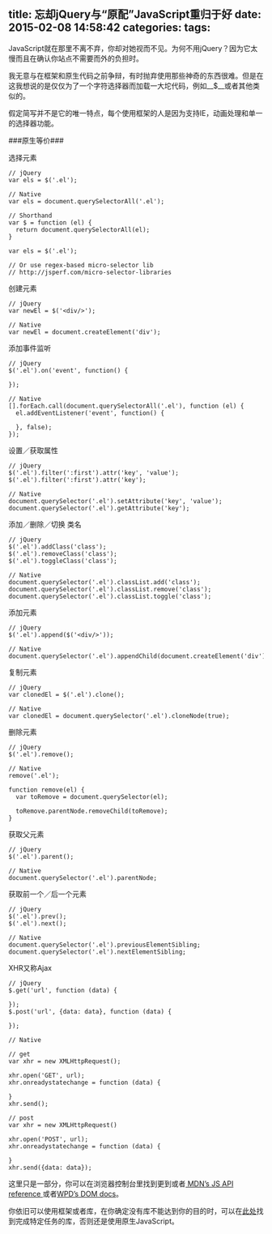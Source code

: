 title: 忘却jQuery与“原配”JavaScript重归于好
date: 2015-02-08 14:58:42
categories:
tags:
---
JavaScript就在那里不离不弃，你却对她视而不见。为何不用jQuery？因为它太慢而且在确认你站点不需要而外的负担时。

我无意与在框架和原生代码之前争辩，有时抛弃使用那些神奇的东西很难。但是在这我想说的是仅仅为了一个字符选择器而加载一大坨代码，例如__$__或者其他类似的。

假定简写并不是它的唯一特点，每个使用框架的人是因为支持IE，动画处理和单一的选择器功能。

###原生等价###

选择元素

	// jQuery
	var els = $('.el');

	// Native
	var els = document.querySelectorAll('.el');

	// Shorthand
	var $ = function (el) {
	  return document.querySelectorAll(el);
	}

	var els = $('.el');

	// Or use regex-based micro-selector lib
	// http://jsperf.com/micro-selector-libraries

<!-- more -->

创建元素

	// jQuery
	var newEl = $('<div/>');

	// Native
	var newEl = document.createElement('div');

添加事件监听

	// jQuery
	$('.el').on('event', function() {

	});

	// Native
	[].forEach.call(document.querySelectorAll('.el'), function (el) {
	  el.addEventListener('event', function() {

	  }, false);
	});

设置／获取属性

	// jQuery
	$('.el').filter(':first').attr('key', 'value');
	$('.el').filter(':first').attr('key');

	// Native
	document.querySelector('.el').setAttribute('key', 'value');
	document.querySelector('.el').getAttribute('key');

添加／删除／切换 类名

	// jQuery
	$('.el').addClass('class');
	$('.el').removeClass('class');
	$('.el').toggleClass('class');

	// Native
	document.querySelector('.el').classList.add('class');
	document.querySelector('.el').classList.remove('class');
	document.querySelector('.el').classList.toggle('class');

添加元素

	// jQuery
	$('.el').append($('<div/>'));

	// Native
	document.querySelector('.el').appendChild(document.createElement('div'));

复制元素

	// jQuery
	var clonedEl = $('.el').clone();

	// Native
	var clonedEl = document.querySelector('.el').cloneNode(true);

删除元素

	// jQuery
	$('.el').remove();

	// Native
	remove('.el');

	function remove(el) {
	  var toRemove = document.querySelector(el);

	  toRemove.parentNode.removeChild(toRemove);
	}

获取父元素

	// jQuery
	$('.el').parent();

	// Native
	document.querySelector('.el').parentNode;

获取前一个／后一个元素

	// jQuery
	$('.el').prev();
	$('.el').next();

	// Native
	document.querySelector('.el').previousElementSibling;
	document.querySelector('.el').nextElementSibling;

XHR又称Ajax

	// jQuery
	$.get('url', function (data) {

	});
	$.post('url', {data: data}, function (data) {

	});

	// Native

	// get
	var xhr = new XMLHttpRequest();

	xhr.open('GET', url);
	xhr.onreadystatechange = function (data) {

	}
	xhr.send();

	// post
	var xhr = new XMLHttpRequest()

	xhr.open('POST', url);
	xhr.onreadystatechange = function (data) {

	}
	xhr.send({data: data});

这里只是一部分，你可以在浏览器控制台里找到更到或者[ MDN’s JS API reference ](https://developer.mozilla.org/ru/docs/Web/API)或者[WPD’s DOM docs](http://docs.webplatform.org/wiki/dom)。

你依旧可以使用框架或者库，在你确定没有库不能达到你的目的时，可以在[此处](http://microjs.com/)找到完成特定任务的库，否则还是使用原生JavaScript。